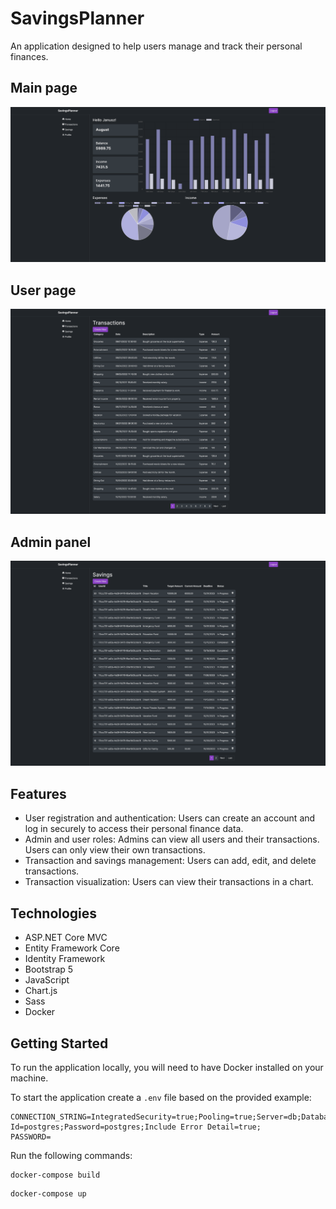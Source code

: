 # SavingsPlanner
An application designed to help users manage and track their personal finances.

## Main page
<div style="text-align: center;">
  <img src="./res/main-page.png" alt="Main page">
</div>

## User page

<div style="text-align: center;">
  <img src="./res/transactions-page.png" alt="Main page">
</div>

## Admin panel

<div style="text-align: center;">
  <img src="./res/admin-panel.png" alt="Admin panel">
</div>

## Features
- User registration and authentication: Users can create an account and log in securely to access their personal finance data.
- Admin and user roles: Admins can view all users and their transactions. Users can only view their own transactions.
- Transaction and savings management: Users can add, edit, and delete transactions.
- Transaction visualization: Users can view their transactions in a chart.


## Technologies
- ASP.NET Core MVC
- Entity Framework Core
- Identity Framework
- Bootstrap 5
- JavaScript
- Chart.js
- Sass
- Docker

## Getting Started
To run the application locally, you will need to have Docker installed on your machine. 

To start the application create a `.env` file based on the provided example:
```
CONNECTION_STRING=IntegratedSecurity=true;Pooling=true;Server=db;Database=financetracker;Port=5432;User Id=postgres;Password=postgres;Include Error Detail=true;
PASSWORD=

```
Run the following commands:

```
docker-compose build
```

```
docker-compose up
```
